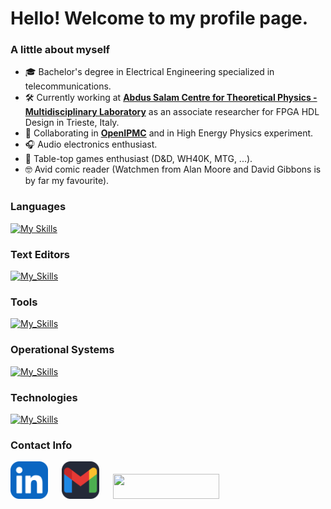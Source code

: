 # Hello! Welcome to my profile page.

### A little about myself

- 🎓 Bachelor's degree in Electrical Engineering specialized in telecommunications.
- 🛠️ Currently working at [**Abdus Salam Centre for Theoretical Physics - Multidisciplinary Laboratory**](https://ictp.it/building/multidisciplinary-laboratory) as an associate researcher for FPGA HDL Design in Trieste, Italy.
- 🔬 Collaborating in [**OpenIPMC**](https://cds.cern.ch/record/2744530/plots?ln=en) and in High Energy Physics experiment.
- 🎧 Audio electronics enthusiast.
- 🎲 Table-top games enthusiast (D&D, WH40K, MTG, ...).
- 🤓 Avid comic reader (Watchmen from Alan Moore and David Gibbons is by far my favourite).
<!--### GitHub Infometrics
<div>
  <a href="https://github.com/Antonio-Bassi">
  <img height="180em" src="https://github-readme-stats.vercel.app/api/top-langs/?username=Antonio-Bassi&layout=compact&langs_count=7&theme=react"/>
</div>-->
	
### Languages
[![My Skills](https://skillicons.dev/icons?i=c,cpp,py,matlab)](https://skillicons.dev)
### Text Editors
[![My_Skills](https://skillicons.dev/icons?i=vscode,vim,neovim&perline=5)](https://skillicons.dev)
### Tools
[![My_Skills](https://skillicons.dev/icons?i=bash,powershell,git,github,gitlab,&perline=6)](https://skillicons.dev)
### Operational Systems
[![My_Skills](https://skillicons.dev/icons?i=ubuntu,debian,windows,&perline=5)](https://skillicons.dev)
### Technologies
[![My_Skills](https://skillicons.dev/icons?i=arduino,raspberrypi,&perline=5)](https://skillicons.dev)

### Contact Info	
<div>
<a href="https://www.linkedin.com/in/antoniovgbassi" target="_blank"><img height="60" width="60" src="https://github.com/tandpfun/skill-icons/blob/main/icons/LinkedIn.svg" target="_blank"></a>
&emsp;
<a href="mailto:antoniovitor.gb@gmail.com"><img height="60" width="60" src="https://github.com/tandpfun/skill-icons/blob/main/icons/Gmail-Dark.svg" target="_blank"></a>
&emsp;
<a href="mailto:antonio.bassi@sprace.org.br"><img height="40" width="170" src="https://sprace.org.br/wp-content/uploads/2018/06/sprace-1.png" target="_blank"></a>
&emsp;
</div>
  
  

